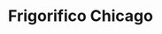 ---
title: "Frigorifico Chicago"
url: /ciudad-autonoma-de-buenos-aires/frigorifico-chicago/
shop: Metzgerei
---